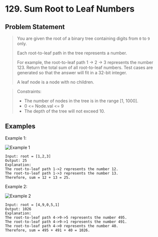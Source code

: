 # 129. Sum Root to Leaf Numbers

## Problem Statement

> You are given the root of a binary tree containing digits from `0` to `9` only.
>
> Each root-to-leaf path in the tree represents a number.
>
> For example, the root-to-leaf path 1 -> 2 -> 3 represents the number 123.
> Return the total sum of all root-to-leaf numbers. Test cases are generated so that the answer will fit in a 32-bit integer.
>
> A leaf node is a node with no children.

> Constraints:
>
> - The number of nodes in the tree is in the range [1, 1000].
> - 0 <= Node.val <= 9
> - The depth of the tree will not exceed 10.

## Examples

Example 1:

![Example 1](https://assets.leetcode.com/uploads/2021/02/19/num1tree.jpg)

```
Input: root = [1,2,3]
Output: 25
Explanation:
The root-to-leaf path 1->2 represents the number 12.
The root-to-leaf path 1->3 represents the number 13.
Therefore, sum = 12 + 13 = 25.
```

Example 2:

![Example 2](https://assets.leetcode.com/uploads/2021/02/19/num2tree.jpg)

```
Input: root = [4,9,0,5,1]
Output: 1026
Explanation:
The root-to-leaf path 4->9->5 represents the number 495.
The root-to-leaf path 4->9->1 represents the number 491.
The root-to-leaf path 4->0 represents the number 40.
Therefore, sum = 495 + 491 + 40 = 1026.
```
